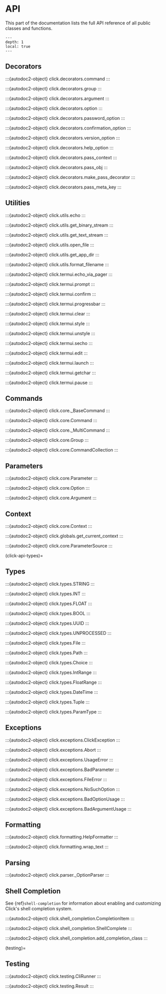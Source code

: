 # API

This part of the documentation lists the full API reference of all public classes and functions.

```{contents}
---
depth: 1
local: true
---
```

## Decorators

:::{autodoc2-object} click.decorators.command
:::

:::{autodoc2-object} click.decorators.group
:::

:::{autodoc2-object} click.decorators.argument
:::

:::{autodoc2-object} click.decorators.option
:::

:::{autodoc2-object} click.decorators.password_option
:::

:::{autodoc2-object} click.decorators.confirmation_option
:::

:::{autodoc2-object} click.decorators.version_option
:::

:::{autodoc2-object} click.decorators.help_option
:::

:::{autodoc2-object} click.decorators.pass_context
:::

:::{autodoc2-object} click.decorators.pass_obj
:::

:::{autodoc2-object} click.decorators.make_pass_decorator
:::

:::{autodoc2-object} click.decorators.pass_meta_key
:::

## Utilities

:::{autodoc2-object} click.utils.echo
:::

:::{autodoc2-object} click.utils.get_binary_stream
:::

:::{autodoc2-object} click.utils.get_text_stream
:::

:::{autodoc2-object} click.utils.open_file
:::

:::{autodoc2-object} click.utils.get_app_dir
:::

:::{autodoc2-object} click.utils.format_filename
:::

:::{autodoc2-object} click.termui.echo_via_pager
:::

:::{autodoc2-object} click.termui.prompt
:::

:::{autodoc2-object} click.termui.confirm
:::

:::{autodoc2-object} click.termui.progressbar
:::

:::{autodoc2-object} click.termui.clear
:::

:::{autodoc2-object} click.termui.style
:::

:::{autodoc2-object} click.termui.unstyle
:::

:::{autodoc2-object} click.termui.secho
:::

:::{autodoc2-object} click.termui.edit
:::

:::{autodoc2-object} click.termui.launch
:::

:::{autodoc2-object} click.termui.getchar
:::

:::{autodoc2-object} click.termui.pause
:::

## Commands

:::{autodoc2-object} click.core._BaseCommand
:::

:::{autodoc2-object} click.core.Command
:::

:::{autodoc2-object} click.core._MultiCommand
:::

:::{autodoc2-object} click.core.Group
:::

:::{autodoc2-object} click.core.CommandCollection
:::

## Parameters

:::{autodoc2-object} click.core.Parameter
:::

:::{autodoc2-object} click.core.Option
:::

:::{autodoc2-object} click.core.Argument
:::

## Context

:::{autodoc2-object} click.core.Context
:::

:::{autodoc2-object} click.globals.get_current_context
:::

:::{autodoc2-object} click.core.ParameterSource
:::

(click-api-types)=

## Types

:::{autodoc2-object} click.types.STRING
:::

:::{autodoc2-object} click.types.INT
:::

:::{autodoc2-object} click.types.FLOAT
:::

:::{autodoc2-object} click.types.BOOL
:::

:::{autodoc2-object} click.types.UUID
:::

:::{autodoc2-object} click.types.UNPROCESSED
:::

:::{autodoc2-object} click.types.File
:::

:::{autodoc2-object} click.types.Path
:::

:::{autodoc2-object} click.types.Choice
:::

:::{autodoc2-object} click.types.IntRange
:::

:::{autodoc2-object} click.types.FloatRange
:::

:::{autodoc2-object} click.types.DateTime
:::

:::{autodoc2-object} click.types.Tuple
:::

:::{autodoc2-object} click.types.ParamType
:::

## Exceptions

:::{autodoc2-object} click.exceptions.ClickException
:::

:::{autodoc2-object} click.exceptions.Abort
:::

:::{autodoc2-object} click.exceptions.UsageError
:::

:::{autodoc2-object} click.exceptions.BadParameter
:::

:::{autodoc2-object} click.exceptions.FileError
:::

:::{autodoc2-object} click.exceptions.NoSuchOption
:::

:::{autodoc2-object} click.exceptions.BadOptionUsage
:::

:::{autodoc2-object} click.exceptions.BadArgumentUsage
:::

## Formatting

:::{autodoc2-object} click.formatting.HelpFormatter
:::

:::{autodoc2-object} click.formatting.wrap_text
:::

## Parsing

:::{autodoc2-object} click.parser._OptionParser
:::

## Shell Completion

See {ref}`shell-completion` for information about enabling and customizing Click's shell completion system.

:::{autodoc2-object} click.shell_completion.CompletionItem
:::

:::{autodoc2-object} click.shell_completion.ShellComplete
:::

:::{autodoc2-object} click.shell_completion.add_completion_class
:::

(testing)=

## Testing

:::{autodoc2-object} click.testing.CliRunner
:::

:::{autodoc2-object} click.testing.Result
:::
